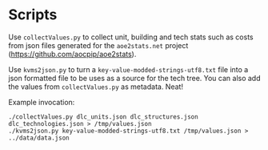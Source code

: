 Scripts
=======

Use `collectValues.py` to collect unit, building and tech stats such as costs
from json files generated for the `aoe2stats.net` project (https://github.com/aocpip/aoe2stats).

Use `kvms2json.py` to turn a `key-value-modded-strings-utf8.txt` file into a json
formatted file to be uses as a source for the tech tree. You can also add the values from `collectValues.py`
as metadata. Neat!

Example invocation:

```
./collectValues.py dlc_units.json dlc_structures.json dlc_technologies.json > /tmp/values.json
./kvms2json.py key-value-modded-strings-utf8.txt /tmp/values.json > ../data/data.json
```
